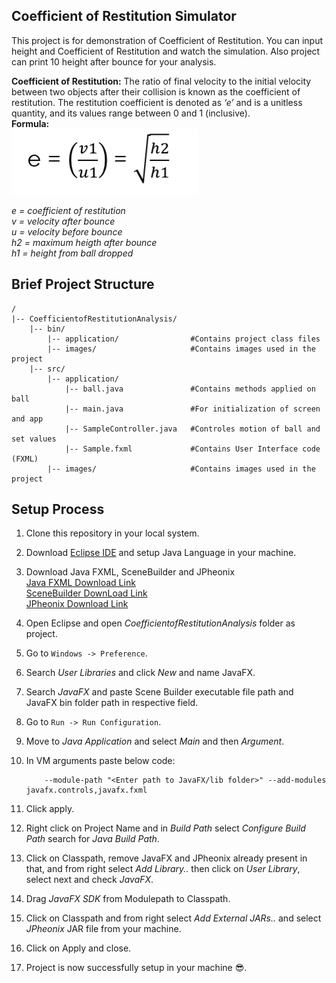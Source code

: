 ## Coefficient of Restitution Simulator

This project is for demonstration of Coefficient of Restitution. You can input height and Coefficient of Restitution and watch the simulation. Also project can print 10 height after bounce for your analysis.

**Coefficient of Restitution:** The ratio of final velocity to the initial velocity between two objects after their collision is known as the coefficient of restitution. The restitution coefficient is denoted as _‘*e*’_ and is a unitless quantity, and its values range between 0 and 1 (inclusive). <br/>
**Formula:** <br/>
![Equation](./CoefficientofRestitutionAnalysis/src/Images/equation.png)

_e = coefficient of restitution_ <br/>
_v = velocity after bounce_<br/>
_u = velocity before bounce_<br/>
_h2 = maximum heigth after bounce_ <br/>
_h1 = height from ball dropped_ <br/>

## Brief Project Structure

```
/
|-- CoefficientofRestitutionAnalysis/
    |-- bin/
        |-- application/                #Contains project class files
        |-- images/                     #Contains images used in the project
    |-- src/
        |-- application/
            |-- ball.java               #Contains methods applied on ball
            |-- main.java               #For initialization of screen and app
            |-- SampleController.java   #Controles motion of ball and set values
            |-- Sample.fxml             #Contains User Interface code (FXML)
        |-- images/                     #Contains images used in the project
```

## Setup Process

1.  Clone this repository in your local system.
2.  Download [Eclipse IDE](https://www.eclipse.org/downloads/) and setup Java Language in your machine.

3.  Download Java FXML, SceneBuilder and JPheonix <br/>
    [Java FXML Download Link](https://gluonhq.com/products/javafx/) <br/>
    [SceneBuilder DownLoad Link](https://gluonhq.com/products/scene-builder/) <br/>
    [JPheonix Download Link](https://github.com/sshahine/JFoenix)
4.  Open Eclipse and open _CoefficientofRestitutionAnalysis_ folder as project.
5.  Go to `Windows -> Preference`.
6.  Search _User Libraries_ and click _New_ and name JavaFX.
7.  Search _JavaFX_ and paste Scene Builder executable file path and JavaFX bin folder path in respective field.
8.  Go to `Run -> Run Configuration`.
9.  Move to _Java Application_ and select _Main_ and then _Argument_.
10. In VM arguments paste below code:
    ```
        --module-path "<Enter path to JavaFX/lib folder>" --add-modules javafx.controls,javafx.fxml
    ```
11. Click apply.
12. Right click on Project Name and in _Build Path_ select _Configure Build Path_ search for _Java Build Path_.
13. Click on Classpath, remove JavaFX and JPheonix already present in that, and from right select _Add Library.._ then click on _User Library_, select next and check _JavaFX_.
14. Drag _JavaFX SDK_ from Modulepath to Classpath.
15. Click on Classpath and from right select _Add External JARs.._ and select _JPheonix_ JAR file from your machine.
16. Click on Apply and close.
17. Project is now successfully setup in your machine :sunglasses:.
